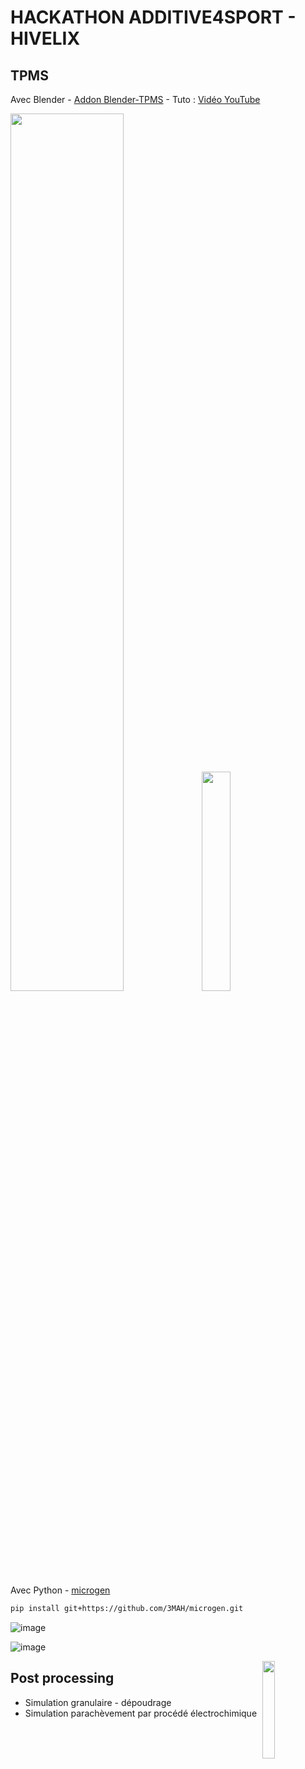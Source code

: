 # HACKATHON ADDITIVE4SPORT - HIVELIX

## TPMS
Avec Blender - [Addon Blender-TPMS](https://github.com/kmarchais/blender-tpms) - Tuto : [Vidéo YouTube](https://www.youtube.com/watch?v=wNZWhSXlVyA)

<img src="https://github.com/Hivelix/hackathon-additive4sport/assets/22714778/5b728394-accd-4204-84ab-8518c401770b" width="60%"/>
<img src="https://github.com/Hivelix/hackathon-additive4sport/assets/22714778/43e96559-c485-4a4c-93f3-ab253a2101ba" width="30%"/>

Avec Python - [microgen](https://github.com/3MAH/microgen)

```bash
pip install git+https://github.com/3MAH/microgen.git
```

![image](https://github.com/Hivelix/hackathon-additive4sport/assets/22714778/1b74d47e-d481-4183-80f8-18dcb524e892)

![image](https://github.com/Hivelix/hackathon-additive4sport/assets/22714778/91a9893f-c0ad-4533-a60f-68e46fe07af7)

<img src="images/depowdering.gif" align="right" width="20%"/>

## Post processing
- Simulation granulaire - dépoudrage
- Simulation parachèvement par procédé électrochimique


